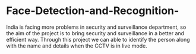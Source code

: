 # Face-Detection-and-Recognition-
India is facing more problems in security and surveillance department, so the aim of the project is to bring security and surveillance in a better and efficient way. Through this project we can able to identify the person along with the name and details when the CCTV is in live mode.
